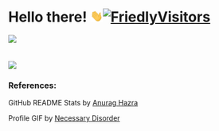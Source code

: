 # Hello there! <img src="https://raw.githubusercontent.com/ABSphreak/ABSphreak/master/gifs/Hi.gif" width="25px" /><a href="https://github.com/kanjitp"><img src="https://visitor-badge.laobi.icu/badge?page_id=kanjitp" alt="FriedlyVisitors"> </a>

![](/necessary_disorder.gif)  


<br>
<div width="100%">
    <a href="https://github.com/kanjitp">
        <img align="center" src="https://github-readme-stats.vercel.app/api?username=kanjitp&show_icons=true&custom_title=Github&hide=stars,contribs&count_private=true&theme=nord&hide_rank=true&card_width=300" />
    </a>
</div>


### References:
GitHub README Stats by [Anurag Hazra](https://github.com/anuraghazra) 

Profile GIF by [Necessary Disorder](https://necessary-disorder.tumblr.com)
